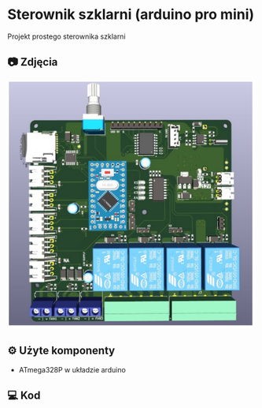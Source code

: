 # Sterownik szklarni (arduino pro mini)
Projekt prostego sterownika szklarni

## 📷 Zdjęcia
![Płytka PCB](images/greenhouse_MJR.png)

## ⚙️ Użyte komponenty
- ATmega328P  w układzie arduino

## 💻 Kod

